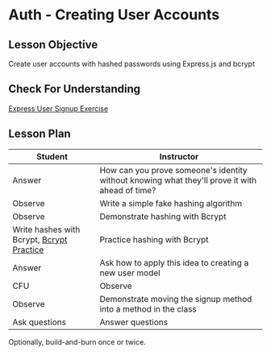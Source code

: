 # Auth - Creating User Accounts

## Lesson Objective

Create user accounts with hashed passwords using Express.js and bcrypt

## Check For Understanding

[Express User Signup Exercise](https://github.com/sikaeducation/express-user-signup-exercise)

## Lesson Plan

| Student | Instructor |
| --- | --- |
| Answer | How can you prove someone's identity without knowing what they'll prove it with ahead of time? |
| Observe | Write a simple fake hashing algorithm |
| Observe | Demonstrate hashing with Bcrypt |
| Write hashes with Bcrypt, [Bcrypt Practice](https://github.com/sikaeducation/bcrypt-practice) | Practice hashing with Bcrypt |
| Answer | Ask how to apply this idea to creating a new user model |
| CFU | Observe |
| Observe | Demonstrate moving the signup method into a method in the class |
| Ask questions | Answer questions |

Optionally, build-and-burn once or twice.
